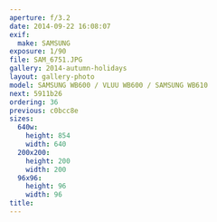 ```yaml
---
aperture: f/3.2
date: 2014-09-22 16:08:07
exif:
  make: SAMSUNG
exposure: 1/90
file: SAM_6751.JPG
gallery: 2014-autumn-holidays
layout: gallery-photo
model: SAMSUNG WB600 / VLUU WB600 / SAMSUNG WB610
next: 5911b26
ordering: 36
previous: c0bcc8e
sizes:
  640w:
    height: 854
    width: 640
  200x200:
    height: 200
    width: 200
  96x96:
    height: 96
    width: 96
title: 
---
```

